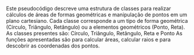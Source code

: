 Este pseudocódigo descreve uma estrutura de classes para realizar cálculos de áreas de formas geométricas e manipulação de pontos em um plano cartesiano. Cada classe corresponde a um tipo de forma geométrica 
(Círculo, Triângulo, Retângulo) ou a elementos geométricos (Ponto, Reta).
As classes presentes são: Círculo, Triângulo, Retângulo, Reta e Ponto
As funções apresentadas são para calcular áreas, calcular raios e para descobrir as coordenadas dos pontos. 
